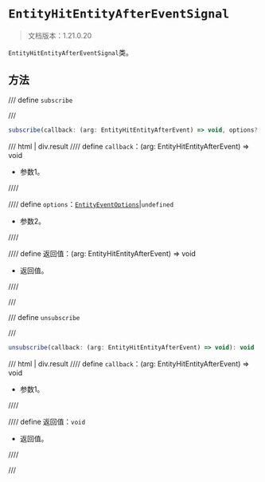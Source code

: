 # `EntityHitEntityAfterEventSignal`

> 文档版本：1.21.0.20

`EntityHitEntityAfterEventSignal`类。

## 方法

/// define
`subscribe`


///

```js
subscribe(callback: (arg: EntityHitEntityAfterEvent) => void, options?: EntityEventOptions): (arg: EntityHitEntityAfterEvent) => void
```

/// html | div.result
//// define
`callback`：(arg: EntityHitEntityAfterEvent) => void

- 参数1。


////

//// define
`options`：[`EntityEventOptions`](../entityeventoptions.md)|`undefined`

- 参数2。


////

//// define
返回值：(arg: EntityHitEntityAfterEvent) => void

- 返回值。


////

///


/// define
`unsubscribe`


///

```js
unsubscribe(callback: (arg: EntityHitEntityAfterEvent) => void): void
```

/// html | div.result
//// define
`callback`：(arg: EntityHitEntityAfterEvent) => void

- 参数1。


////

//// define
返回值：`void`

- 返回值。


////

///

